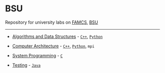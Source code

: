 # BSU

Repository for university labs on [FAMCS](http://www.fpmi.bsu.by/en/main.aspx), [BSU](http://www.bsu.by/en/main.aspx)

---

- [Algorithms and Data Structures](https://github.com/KirillZhelt/bsu/tree/master/algorithms) - [`C++`](https://github.com/KirillZhelt/bsu/search?l=C%2B%2B), [`Python`](https://github.com/KirillZhelt/bsu/search?l=Python)

- [Computer Architecture](https://github.com/KirillZhelt/bsu/tree/master/computer-architecture) - [`C++`](https://github.com/KirillZhelt/bsu/search?l=C%2B%2B), [`Python`](https://github.com/KirillZhelt/bsu/search?l=Python), `mpi`

- [System Programming](https://github.com/KirillZhelt/bsu/tree/master/system-programming) - [`C`](https://github.com/KirillZhelt/bsu/search?l=C)

- [Testing](https://github.com/KirillZhelt/bsu/tree/master/testing) - [`Java`](https://github.com/KirillZhelt/bsu/search?l=Java)

